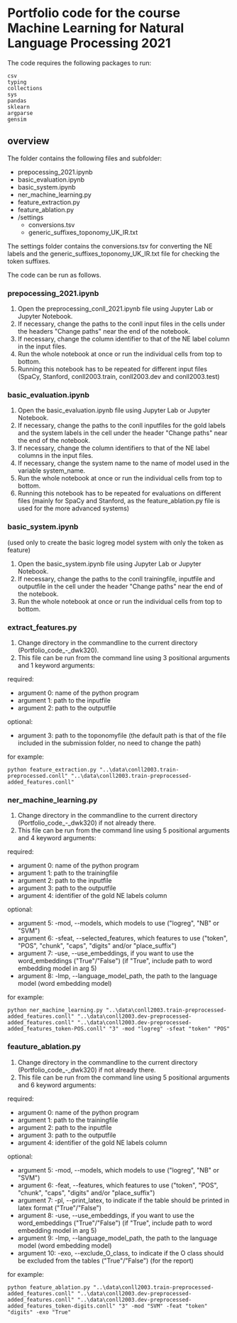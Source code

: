 # Portfolio code for the course Machine Learning for Natural Language Processing 2021

The code requires the following packages to run:
```
csv
typing
collections
sys
pandas
sklearn
argparse
gensim
```

## overview

The folder contains the following files and subfolder:
- prepocessing_2021.ipynb
- basic_evaluation.ipynb
- basic_system.ipynb
- ner_machine_learning.py
- feature_extraction.py
- feature_ablation.py
- /settings
  - conversions.tsv
  - generic_suffixes_toponomy_UK_IR.txt

The settings folder contains the conversions.tsv for converting the NE labels and the generic_suffixes_toponomy_UK_IR.txt file for checking the token suffixes.

The code can be run as follows.

### prepocessing_2021.ipynb
1. Open the preprocessing_conll_2021.ipynb file using Jupyter Lab or Jupyter Notebook.
2. If necessary, change the paths to the conll input files in the cells under the headers "Change paths" near the end of the notebook.
3. If necessary, change the column identifier to that of the NE label column in the input files.
4. Run the whole notebook at once or run the individual cells from top to bottom.
5. Running this notebook has to be repeated for different input files (SpaCy, Stanford, conll2003.train, conll2003.dev and conll2003.test)

### basic_evaluation.ipynb
1. Open the basic_evaluation.ipynb file using Jupyter Lab or Jupyter Notebook.
2. If necessary, change the paths to the conll inputfiles for the gold labels and the system labels in the cell under the header "Change paths" near the end of the notebook.
3. If necessary, change the column identifiers to that of the NE label columns in the input files.
4. If necessary, change the system name to the name of model used in the variable system_name.
5. Run the whole notebook at once or run the individual cells from top to bottom.
6. Running this notebook has to be repeated for evaluations on different files (mainly for SpaCy and Stanford, as the feature_ablation.py file is used for the more advanced systems)

### basic_system.ipynb
(used only to create the basic logreg model system with only the token as feature)
1. Open the basic_system.ipynb file using Jupyter Lab or Jupyter Notebook.
2. If necessary, change the paths to the conll trainingfile, inputfile and outputfile in the cell under the header "Change paths" near the end of the notebook.
3. Run the whole notebook at once or run the individual cells from top to bottom.

### extract_features.py
1. Change directory in the commandline to the current directory (Portfolio_code_-_dwk320).
2. This file can be run from the command line using 3 positional arguments and 1 keyword arguments:

  required:
  - argument 0: name of the python program
  - argument 1: path to the inputfile
  - argument 2: path to the outputfile

  optional:
  - argument 3: path to the toponomyfile  (the default path is that of the file included in the submission folder, no need to change the path)

  for example:

    python feature_extraction.py "..\data\conll2003.train-preprocessed.conll" "..\data\conll2003.train-preprocessed-added_features.conll"

### ner_machine_learning.py
1. Change directory in the commandline to the current directory (Portfolio_code_-_dwk320) if not already there.
2. This file can be run from the command line using 5 positional arguments and 4 keyword arguments:

  required:
  - argument 0: name of the python program
  - argument 1: path to the trainingfile
  - argument 2: path to the inputfile
  - argument 3: path to the outputfile
  - argument 4: identifier of the gold NE labels column

  optional:
  - argument 5: -mod, --models, which models to use ("logreg", "NB" or "SVM")
  - argument 6: -sfeat, --selected_features, which features to use ("token", "POS", "chunk", "caps", "digits" and/or "place_suffix")
  - argument 7: -use, --use_embeddings, if you want to use the word_embeddings ("True"/"False") (if "True", include path to word embedding model in arg 5)
  - argument 8: -lmp, --language_model_path, the path to the language model (word embedding model)

  for example:

    python ner_machine_learning.py "..\data\conll2003.train-preprocessed-added_features.conll" "..\data\conll2003.dev-preprocessed-added_features.conll" "..\data\conll2003.dev-preprocessed-added_features_token-POS.conll" "3" -mod "logreg" -sfeat "token" "POS"

### feauture_ablation.py
1. Change directory in the commandline to the current directory (Portfolio_code_-_dwk320) if not already there.
2. This file can be run from the command line using 5 positional arguments and 6 keyword arguments:

  required:
  - argument 0: name of the python program
  - argument 1: path to the trainingfile
  - argument 2: path to the inputfile
  - argument 3: path to the outputfile
  - argument 4: identifier of the gold NE labels column

  optional:
  - argument 5: -mod, --models, which models to use ("logreg", "NB" or "SVM")
  - argument 6: -feat, --features, which features to use ("token", "POS", "chunk", "caps", "digits" and/or "place_suffix")
  - argument 7: -pl, --print_latex, to indicate if the table should be printed in latex format ("True"/"False")
  - argument 8: -use, --use_embeddings, if you want to use the word_embeddings ("True"/"False") (if "True", include path to word embedding model in arg 5)
  - argument 9: -lmp, --language_model_path, the path to the language model (word embedding model)
  - argument 10: -exo, --exclude_O_class, to indicate if the O class should be excluded from the tables ("True"/"False") (for the report)

  for example:

    python feature_ablation.py "..\data\conll2003.train-preprocessed-added_features.conll" "..\data\conll2003.dev-preprocessed-added_features.conll" "..\data\conll2003.dev-preprocessed-added_features_token-digits.conll" "3" -mod "SVM" -feat "token" "digits" -exo "True"
